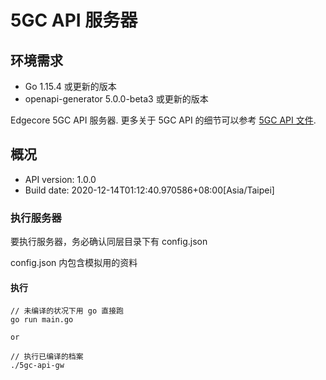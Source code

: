 # 5GC API 服务器

## 环境需求
- Go 1.15.4 或更新的版本
- openapi-generator 5.0.0-beta3 或更新的版本

Edgecore 5GC API 服务器. 更多关于 5GC API 的细节可以参考
[5GC API 文件](https://app.swaggerhub.com/apis-docs/breezestars/5gc/1.0.0).


## 概况
- API version: 1.0.0
- Build date: 2020-12-14T01:12:40.970586+08:00[Asia/Taipei]

### 执行服务器
要执行服务器，务必确认同层目录下有 config.json

config.json 内包含模拟用的资料

#### 执行
```
// 未编译的状况下用 go 直接跑
go run main.go

or

// 执行已编译的档案
./5gc-api-gw
```


